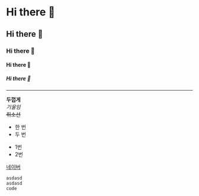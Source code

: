 # Hi there 👋
## Hi there 👋
### Hi there 👋
#### Hi there 👋
##### Hi there 👋

---

**두껍게** <br>
*기울임* <br>
~~취소선~~<br>

* 한 번
* 두 번
- 1번
- 2번

[네이버](naver.com)

```
asdasd
asdasd
code
```



<!--
**Jinho001/Jinho001** is a ✨ _special_ ✨ repository because its `README.md` (this file) appears on your GitHub profile.

Here are some ideas to get you started:

- 🔭 I’m currently working on ...
- 🌱 I’m currently learning ...
- 👯 I’m looking to collaborate on ...
- 🤔 I’m looking for help with ...
- 💬 Ask me about ...
- 📫 How to reach me: ...
- 😄 Pronouns: ...
- ⚡ Fun fact: ...
-->
